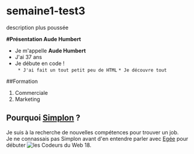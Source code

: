 # semaine1-test3
description plus poussée


**#Présentation Aude Humbert**  

* Je m'appelle **Aude Humbert**
* J'ai 37 ans
* Je débute en code !   
    ` * J'ai fait un tout petit peu de HTML`
      `* Je découvre tout`

##Formation  

1. Commerciale
2. Marketing  

## Pourquoi [Simplon](www.simplon.co) ?   

Je suis à la recherche de nouvelles compétences pour trouver un job.   
Je ne connassais pas Simplon avant d'en entendre parler avec [Egée](http://www.egee.asso.fr/spip.php?article1825) pour débuter ![les Codeurs du Web 18.](C:\Users\Aude\Documents\GitHub\semaine1-test3)     
